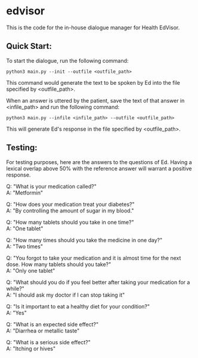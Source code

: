 # edvisor

This is the code for the in-house dialogue manager for Health EdVisor.

## Quick Start:

To start the dialogue, run the following command:

```
python3 main.py --init --outfile <outfile_path>
```

This command would generate the text to be spoken by Ed into the file specified by <outfile_path>.

When an answer is uttered by the patient, save the text of that answer in <infile_path> and run the following command:

```
python3 main.py --infile <infile_path> --outfile <outfile_path>
```

This will generate Ed's response in the file specified by <outfile_path>.

## Testing:

For testing purposes, here are the answers to the questions of Ed. Having a lexical overlap above 50% with the reference answer will warrant a positive response.

Q: "What is your medication called?"<br/>
A: "Metformin"

Q: "How does your medication treat your diabetes?"<br/>
A: "By controlling the amount of sugar in my blood."

Q: "How many tablets should you take in one time?"<br/>
A: "One tablet"

Q: "How many times should you take the medicine in one day?"<br/>
A: "Two times"

Q: "You forgot to take your medication and it is almost time for the next dose. How many tablets should you take?"<br/>
A: "Only one tablet"

Q: "What should you do if you feel better after taking your medication for a while?"<br/>
A: "I should ask my doctor if I can stop taking it"
    
Q: "Is it important to eat a healthy diet for your condition?"<br/>
A: "Yes"

Q: "What is an expected side effect?"<br/>
A: "Diarrhea or metallic taste"

Q: "What is a serious side effect?"<br/>
A: "Itching or hives"

